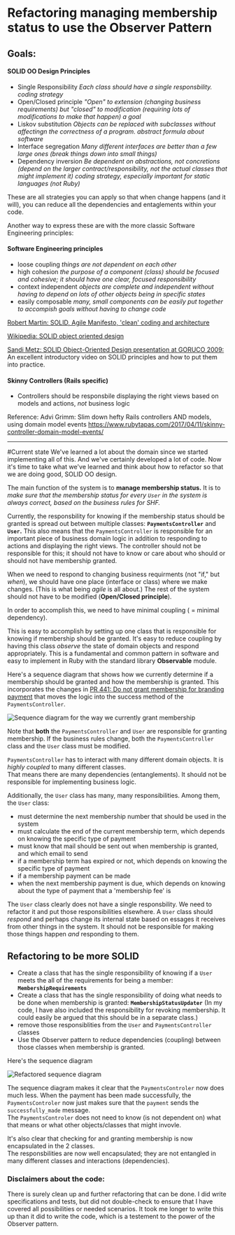 # Refactoring managing membership status to use the Observer Pattern


## Goals:

#### SOLID OO Design Principles
- Single Responsibility _Each class should have a single responsbility.  coding strategy_
- Open/Closed principle _"Open" to extension (changing business requirements) but "closed" to modification (requiring lots of modifications to make that happen) a goal_
- Liskov substitution _Objects can be replaced with subclasses without affectingn the correctness of a program. abstract formula about software_
- Interface segregation _Many different interfaces are better than a few large ones (break things down into small things)_
- Dependency inversion _Be dependent on abstractions, not concretions (depend on the larger contract/responsibility, not the actual classes that might implement it) coding strategy, especially important for static languages (not Ruby)_

These are all strategies you can apply so that when change happens (and it will), you can 
reduce all the dependencies and entaglements within your code.

Another way to express these are with the more classic Software Engineering principles:
#### Software Engineering principles
- loose coupling  _things are not dependent on each other_
- high cohesion _the purpose of a component (class) should be focused and cohesive; it should have one clear, focused responsibility_
- context independent _objects are complete and independent without having to depend on lots of other objects being in specific states_
- easily composable _many, small components can be easily put together to accompish goals without having to change code_



[Robert Martin: SOLID, Agile Manifesto, 'clean' coding and architecture](https://en.wikipedia.org/wiki/Robert_C._Martin)

[Wikipedia: SOLID object oriented design](https://en.wikipedia.org/wiki/SOLID_(object-oriented_design))

[Sandi Metz: SOLID Object-Oriented Design presentation at GORUCO 2009:](https://youtu.be/v-2yFMzxqwU)  
An excellent introductory video on SOLID principles and how to put them into practice.

#### Skinny Controllers  (Rails specific)
 - Controllers should be responsbile displaying the right views based on models and actions, _not_ business logic

  Reference:  Advi Grimm: Slim down hefty Rails controllers AND models, using domain model events
  https://www.rubytapas.com/2017/04/11/skinny-controller-domain-model-events/
 
 ---

#Current state
We've learned a lot about the domain since we started implementing all of this.  And we've certainly developed a lot of code.
Now it's time to take what we've learned and think about how to refactor so that we are doing good, SOLID OO design.

The main function of the system is to **manage membership status.**  It is to _make sure that 
the membership status for every `User` in the system is always correct, based on the business rules for SHF._ 

Currently, the responsbility for knowing if the membership status should be granted is spread out between multiple classes:  **`PaymentsController`** and **`User`.**
This also means that the `PaymentsController` is responsible for an important piece of business domain logic in addition to responding to actions and displaying the right views.
The controller should not be responsible for this; it should not have to know or care about who should or should not have membership granted. 

When we need to respond to changing business requirments (not "if," but _when_), we should have one place (interface or class) where we make changes. (This is what being _agile_ is all about.)
The rest of the system should not have to be modified (**Open/Closed principle**).

In order to accomplish this, we need to have minimal coupling ( = minimal dependency). 

This is easy to accomplish by setting up one class that is responsible for knowing if membership should be granted. It's easy to reduce coupling by having this class _observe_ the state of domain objects and respond appropriately.
This is a fundamental and common pattern in software and easy to implement in Ruby with the standard library **Observable** module.

 
Here's a sequence diagram that shows how we currently determine if a membership should be granted and how the membership is granted.
This incorporates the changes in [PR 441: Do not grant membership for branding payment](https://github.com/AgileVentures/shf-project/pull/441)  that moves the logic into the success method of the `PaymentsController`.

![Sequence diagram for the way we currently grant membership](../wiki/payment-seq-171223.png)

Note that **both** the `PaymentsController` and `User` are  responsible for granting membership.
If the business rules change, both the `PaymentsController` class and the `User` class must be modified.

`PaymentsController` has to interact with many different domain objects. It is _highly coupled_ to many different classes.  
That means there are many dependencies (entanglements).
It should not be responsible for implementing business logic.


Additionally, the `User` class has many, many responsibilities.  Among them, the `User` class:
  - must determine the next membership number that should be used in the system
  - must calculate the end of the current membership term, which depends on knowing the specific type of payment
  - must know that mail should be sent out when membership is granted, and which email to send
  - if a membership term has expired or not, which depends on knowing the specific type of payment 
  - if a membership payment can be made
  - when the next membership payment is due, which depends on knowing about the type of payment that a 'membership fee' is
  
The `User` class clearly does not have a single responsbility.  We need to refactor it and put those responsibilities elsewhere.
A `User` class should _respond_ and perhaps change its internal state based on essages it receives from other things in the system.  It should not be responsible for making those things happen _and_ responding to them.

## Refactoring to be more SOLID
- Create a class that has the single responsibility of knowing if a `User` meets the all of the 
requirements for being a member: **`MembershipRequirements`**
- Create a class that has the single responsibility of doing what needs 
to be done when membership is granted: **`MembershipStatusUpdater`**  (In my code, I have also included the responsibility for revoking membership.  It could easily be argued that this should be in a separate class.)
- remove those responsiblities from the `User` and `PaymentsController` classes
- Use the Observer pattern to reduce dependencies (coupling) between those classes when membership is granted.

Here's the sequence diagram

  
![Refactored sequence diagram](../wiki/payment-seq-observer-171223.png)


The sequence diagram makes it clear that the `PaymentsControler`  now does much less.
 When the payment has been made successfully, the `PaymentsControler` now just makes sure that the `payment` sends the `successfully_made` message.  
 The `PaymentsControler` does not need to know (is not dependent on)  what that means or what other objects/classes that might invovle.
 
 
 It's also clear that checking for and granting membership is now encapsulated in the 2 classes.  
 The responsbilities are now well encapsulated; they are not entangled in many different classes and interactions (dependencies).
 

### Disclaimers about the code:
There is surely clean up and further refactoring that can be done.  I did write specifications and tests, but did not double-check to ensure that I have covered all possibilities or needed scenarios.
It took me longer to write this up than it did to write the code, which is a testement to the power of the Observer pattern.


